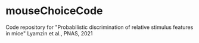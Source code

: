 # mouseChoiceCode
Code repository for "Probabilistic discrimination of relative stimulus features in mice" Lyamzin et al., PNAS, 2021

